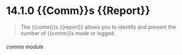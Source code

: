# 14.1.0    {{Comm}}s {{Report}}

> The {{comm}}s {{report}} allows you to identify and present the number of {{comm}}s made or logged. 

 

###### comms module

